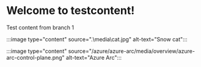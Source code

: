 # Welcome to testcontent!

Test content from branch 1 

:::image type="content" source=".\media\cat.jpg" alt-text="Snow cat":::

:::image type="content" source="/azure/azure-arc/media/overview/azure-arc-control-plane.png" alt-text="Azure Arc":::